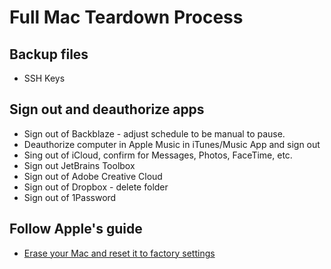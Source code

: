 # Full Mac Teardown Process
## Backup files
  - SSH Keys
## Sign out and deauthorize apps
  - Sign out of Backblaze - adjust schedule to be manual to pause.
  - Deauthorize computer in Apple Music in iTunes/Music App and sign out
  - Sing out of iCloud, confirm for Messages, Photos, FaceTime, etc.
  - Sign out JetBrains Toolbox 
  - Sign out of Adobe Creative Cloud
  - Sign out of Dropbox - delete folder
  - Sign out of 1Password
## Follow Apple's guide
  - [Erase your Mac and reset it to factory settings](https://support.apple.com/en-us/HT212749)
